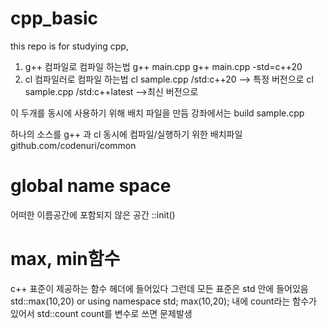 # cpp_basic
this repo is for studying cpp,

1. g++ 컴파일로 컴파일 하는법
g++ main.cpp 
g++ main.cpp -std=c++20
2. cl 컴파일러로 컴파일 하는법
cl sample.cpp /std:c++20 --> 특정 버전으로 
cl sample.cpp /std:c++latest -->최신 버전으로 

이 두개를 동시에 사용하기 위해 배치 파일을 만듬
강좌에서는 
build sample.cpp

하나의 소스를 g++ 과 cl 동시에 컴파일/실행하기 위한 배치파일
github.com/codenuri/common

# global name space
어떠한 이름공간에 포함되지 않은 공간
::init()

# max, min함수 
c++ 표준이 제공하는 함수 
<algorithm> 헤더에 들어있다
그런데 모든 표준은 std 안에 들어있음
std::max(10,20)
or
using namespace std;
max(10,20);
<alogirhm>내에 count라는 함수가 있어서
std::count 
count를 변수로 쓰면 문제발생



